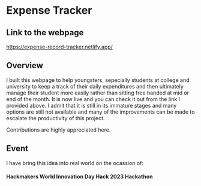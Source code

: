 # Expense Tracker
## Link to the webpage
  https://expense-record-tracker.netlify.app/
## Overview
I built this webpage to help youngsters, sepecially students at college and university to keep a track of their daily expenditures and then ultimately manage their student more easily rather than sitting free handed at mid or end of the month. It is now live and you can check it out from the link I provided above. I admit that it is still in its immature stages and many  options are still not available and many of the improvements can be made to escalate the productivity of this project.

Contributions are highly appreciated here.

## Event
I have bring this idea into real world on the ocassion of:
#### Hackmakers World Innovation Day Hack 2023 Hackathon

